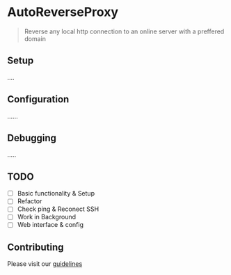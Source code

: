 # AutoReverseProxy
>Reverse any local http connection to an online server with a preffered domain

## Setup
....

## Configuration
......

## Debugging

.....

## TODO
- [ ] Basic functionality & Setup
- [ ] Refactor
- [ ] Check ping & Reconect SSH
- [ ] Work in Background
- [ ] Web interface & config

## Contributing
Please visit our [guidelines](https://opensource254.github.io/guidelines)

